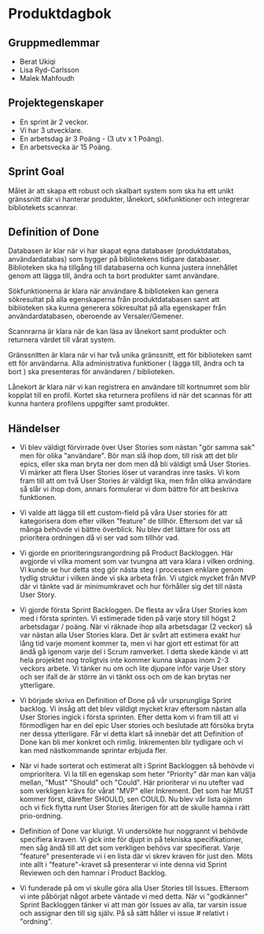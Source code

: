 # Produktdagbok
## Gruppmedlemmar
- Berat Ukiqi
- Lisa Ryd-Carlsson
- Malek Mahfoudh

## Projektegenskaper
- En sprint är 2 veckor.
- Vi har 3 utvecklare.
- En arbetsdag är 3 Poäng - (3 utv x 1 Poäng).
- En arbetsvecka är 15 Poäng.
 
## Sprint Goal
Målet är att skapa ett robust och skalbart system som ska ha ett unikt gränssnitt där vi hanterar produkter, lånekort, sökfunktioner och integrerar bibliotekets scannrar.

## Definition of Done
Databasen är klar när vi har skapat egna databaser (produktdatabas, användardatabas) som bygger på bibliotekens tidigare databaser. Biblioteken ska ha tillgång till databaserna och kunna justera innehållet genom att lägga till, ändra och ta bort produkter samt användare. 

Sökfunktionerna är klara när användare & biblioteken kan genera sökresultat på alla egenskaperna från produktdatabasen samt att biblioteken ska kunna generera sökresultat på alla egenskaper från användardatabasen, oberoende av Versaler/Gemener.  

Scannrarna är klara när de kan läsa av lånekort samt produkter och returnera värdet till vårat system. 

Gränssnitten är klara när vi har två unika gränssnitt, ett för biblioteken samt ett för användarna. Alla administrativa funktioner ( lägga till, ändra och ta bort ) ska presenteras för användaren / biblioteken. 

Lånekort är klara när vi kan registrera en användare till kortnumret som blir kopplat till en profil. Kortet ska returnera profilens id när det scannas för att kunna hantera profilens uppgifter samt produkter.


## Händelser 

- Vi blev väldigt förvirrade över User Stories som nästan "gör samma sak" men för olika "användare". Bör man slå ihop dom, till risk att det blir epics, eller ska man bryta ner dom men då bli väldigt små User Stories. Vi märker att flera User Stories löser ut varandras inre tasks. Vi kom fram till att om två User Stories är väldigt lika, men från olika användare så slår vi ihop dom, annars formulerar vi dom bättre för att beskriva funktionen.

- Vi valde att lägga till ett custom-field på våra User stories för att kategorisera dom efter vilken "feature" de tillhör. Eftersom det var så många behövde vi bättre överblick. Nu blev det lättare för oss att prioritera ordningen då vi ser vad som tillhör vad.

- Vi gjorde en prioriteringsrangordning på Product Backloggen. Här avgjorde vi vilka moment som var tvungna att vara klara i vilken ordning. Vi kunde se hur detta steg gör nästa steg i processen enklare genom tydlig struktur i vilken ände vi ska arbeta från. Vi utgick mycket från MVP där vi tänkte vad är minimumkravet och hur förhåller sig det till nästa User Story.

- Vi gjorde första Sprint Backloggen. De flesta av våra User Stories kom med i första sprinten. Vi estimerade tiden på varje story till högst 2 arbetsdagar / poäng. När vi räknade ihop alla arbetsdagar (2 veckor) så var nästan alla User Stories klara. Det är svårt att estimera exakt hur lång tid varje moment kommer ta, men vi har gjort ett estimat för att ändå gå igenom varje del i Scrum ramverket. I detta skede kände vi att hela projektet nog troligtvis inte kommer kunna skapas inom 2-3 veckors arbete. Vi tänker nu om och lite djupare inför varje User story och ser ifall de är större än vi tänkt oss och om de kan brytas ner ytterligare.

- Vi började skriva en Definition of Done på vår ursprungliga Sprint backlog. Vi insåg att det blev väldigt mycket krav eftersom nästan alla User Stories ingick i första sprinten. Efter detta kom vi fram till att vi förmodligen har en del epic User stories och beslutade att försöka bryta ner dessa ytterligare. Får vi detta klart så innebär det att Definition of Done kan bli mer konkret och rimlig. Inkrementen blir tydligare och vi kan med nästkommande sprintar erbjuda fler. 


- När vi hade sorterat och estimerat allt i Sprint Backloggen så behövde vi omprioritera. Vi la till en egenskap som heter "Priority" där man kan välja mellan, "Must" "Should" och "Could". Här prioriterar vi nu utefter vad som verkligen krävs för vårat "MVP" eller Inkrement. Det som har MUST kommer först, därefter SHOULD, sen COULD. 
Nu blev vår lista ojämn och vi fick flytta runt User Stories återigen för att de skulle hamna i rätt prio-ordning. 

- Definition of Done var klurigt. Vi undersökte hur noggrannt vi behövde specifiera kraven. Vi gick inte för djupt in på tekniska specifikationer, men såg ändå till att det som verkligen behövs var specifierat. Varje "feature" presenterade vi i en lista där vi skrev kraven för just den. Möts inte allt i "feature"-kravet så presenterar vi inte denna vid Sprint Reviewen och den hamnar i Product Backlog.


- Vi funderade på om vi skulle göra alla User Stories till Issues. Eftersom vi inte påbörjat något arbete väntade vi med detta. När vi "godkänner" Sprint Backloggen tänker vi att man gör Issues av alla, tar varsin issue och assignar den till sig själv. På så sätt håller vi issue # relativt i "ordning".  
